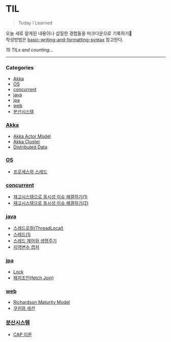 # TIL
> Today I Learned

오늘 새로 알게된 내용이나 삽질한 경험들을 마크다운으로 기록하기📝 </br>
작성방법은 [basic-writing-and-formatting-syntax][1] 참고한다.


_15 TILs and counting..._

---

### Categories

- [Akka](#akka)
- [OS](#os)
- [concurrent](#concurrent)
- [java](#java)
- [jpa](#jpa)
- [web](#web)
- [분산시스템](#분산시스템)

### [Akka](#akka)
- [Akka Actor Model](Akka/actor_model.md)
- [Akka Cluster](Akka/cluster.md)
- [Distributed Data](Akka/distributed_data.md)

### [OS](#os)
- [프로세스와 스레드](OS/프로세스와_스레드.md)

### [concurrent](#concurrent)
- [재고시스템으로 동시성 이슈 해결하기(1)](concurrent/동시성_이슈_해결방법(1).md)
- [재고시스템으로 동시성 이슈 해결하기(2)](concurrent/동시성_이슈_해결방법(2).md)

### [java](#java)
- [스레드로컬(ThreadLocal)](java/ThreadLocal.md)
- [스레드(1)](java/스레드(1).md)
- [스레드 제어와 생명주기](java/스레드제어와_생명주기.md)
- [지역변수 캡처](java/지역변수_캡처.md)

### [jpa](#jpa)
- [Lock](jpa/Lock.md)
- [패치조인(fetch Join)](jpa/fetchJoin.md)

### [web](#web)
- [Richardson Maturity Model](web/Richardson-Maturity-Model.md)
- [쿠키와 세션](web/쿠키와세션.md)

### [분산시스템](#분산시스템)
- [CAP 이론](분산시스템/CAP이론.md)

[1]: https://docs.github.com/ko/get-started/writing-on-github/getting-started-with-writing-and-formatting-on-github/basic-writing-and-formatting-syntax
[2]: https://github.com/jbranchaud/til

